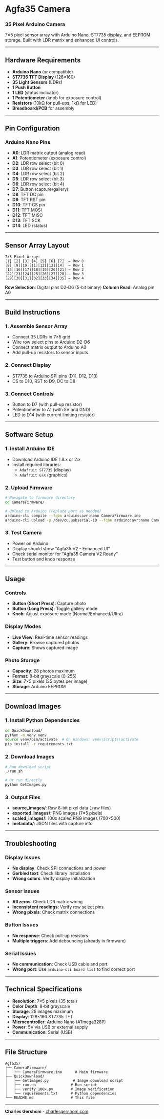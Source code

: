 # **Agfa35 Camera**

### **35 Pixel Arduino Camera**

7×5 pixel sensor array with Arduino Nano, ST7735 display, and EEPROM storage. Built with LDR matrix and enhanced UI controls.

---

## **Hardware Requirements**

- **Arduino Nano** (or compatible)
- **ST7735 TFT Display** (128×160)
- **35 Light Sensors** (LDRs)
- **1 Push Button**
- **1 LED** (status indicator)
- **1 Potentiometer** (knob for exposure control)
- **Resistors** (10kΩ for pull-ups, 1kΩ for LED)
- **Breadboard/PCB** for assembly

---

## **Pin Configuration**

### **Arduino Nano Pins**
- **A0**: LDR matrix output (analog read)
- **A1**: Potentiometer (exposure control)
- **D2**: LDR row select (bit 0)
- **D3**: LDR row select (bit 1)
- **D4**: LDR row select (bit 2)
- **D5**: LDR row select (bit 3)
- **D6**: LDR row select (bit 4)
- **D7**: Button (capture/gallery)
- **D8**: TFT DC pin
- **D9**: TFT RST pin
- **D10**: TFT CS pin
- **D11**: TFT MOSI
- **D12**: TFT MISO
- **D13**: TFT SCK
- **D14**: LED (status)

---

## **Sensor Array Layout**

```
7×5 Pixel Array:
[1] [2] [3] [4] [5] [6] [7]  ← Row 0
[8] [9][10][11][12][13][14]  ← Row 1
[15][16][17][18][19][20][21] ← Row 2
[22][23][24][25][26][27][28] ← Row 3
[29][30][31][32][33][34][35] ← Row 4
```

**Row Selection**: Digital pins D2-D6 (5-bit binary)
**Column Read**: Analog pin A0

---

## **Build Instructions**

### **1. Assemble Sensor Array**
- Connect 35 LDRs in 7×5 grid
- Wire row select pins to Arduino D2-D6
- Connect matrix output to Arduino A0
- Add pull-up resistors to sensor inputs

### **2. Connect Display**
- ST7735 to Arduino SPI pins (D11, D12, D13)
- CS to D10, RST to D9, DC to D8

### **3. Connect Controls**
- Button to D7 (with pull-up resistor)
- Potentiometer to A1 (with 5V and GND)
- LED to D14 (with current limiting resistor)

---

## **Software Setup**

### **1. Install Arduino IDE**
- Download Arduino IDE 1.8.x or 2.x
- Install required libraries:
  - `Adafruit ST7735` (display)
  - `Adafruit GFX` (graphics)

### **2. Upload Firmware**
```bash
# Navigate to firmware directory
cd CameraFirmware/

# Upload to Arduino (replace port as needed)
arduino-cli compile --fqbn arduino:avr:nano CameraFirmware.ino
arduino-cli upload -p /dev/cu.usbserial-10 --fqbn arduino:avr:nano CameraFirmware.ino
```

### **3. Test Camera**
- Power on Arduino
- Display should show "Agfa35 V2 - Enhanced UI"
- Check serial monitor for "Agfa35 Camera V2 Ready"
- Test button and knob response

---

## **Usage**

### **Controls**
- **Button (Short Press)**: Capture photo
- **Button (Long Press)**: Toggle gallery mode
- **Knob**: Adjust exposure mode (Normal/Enhanced/Ultra)

### **Display Modes**
- **Live View**: Real-time sensor readings
- **Gallery**: Browse captured photos
- **Capture**: Shows captured image

### **Photo Storage**
- **Capacity**: 28 photos maximum
- **Format**: 8-bit grayscale (0-255)
- **Size**: 7×5 pixels (35 bytes per image)
- **Storage**: Arduino EEPROM

---

## **Download Images**

### **1. Install Python Dependencies**
```bash
cd QuickDownload/
python -m venv venv
source venv/bin/activate  # On Windows: venv\Scripts\activate
pip install -r requirements.txt
```

### **2. Download Images**
```bash
# Run download script
./run.sh

# Or run directly
python GetImages.py
```

### **3. Output Files**
- **source_images/**: Raw 8-bit pixel data (.raw files)
- **exported_images/**: PNG images (7×5 pixels)
- **scaled_images/**: 100x scaled PNG images (700×500)
- **metadata/**: JSON files with capture info

---

## **Troubleshooting**

### **Display Issues**
- **No display**: Check SPI connections and power
- **Garbled text**: Check library installation
- **Wrong colors**: Verify display initialization

### **Sensor Issues**
- **All zeros**: Check LDR matrix wiring
- **Inconsistent readings**: Verify row select pins
- **Wrong pixels**: Check matrix connections

### **Button Issues**
- **No response**: Check pull-up resistors
- **Multiple triggers**: Add debouncing (already in firmware)

### **Serial Issues**
- **No communication**: Check USB cable and port
- **Wrong port**: Use `arduino-cli board list` to find correct port

---

## **Technical Specifications**

- **Resolution**: 7×5 pixels (35 total)
- **Color Depth**: 8-bit grayscale
- **Storage**: 28 images maximum
- **Display**: 128×160 ST7735 TFT
- **Microcontroller**: Arduino Nano (ATmega328P)
- **Power**: 5V via USB or external supply
- **Communication**: Serial (USB)

---

## **File Structure**

```
Agfa35/
├── CameraFirmware/
│   └── CameraFirmware.ino      # Main firmware
├── QuickDownload/
│   ├── GetImages.py           # Image download script
│   ├── run.sh                # Run script
│   ├── verify_100x.py        # Image verification
│   └── requirements.txt      # Python dependencies
└── README.md                 # This file
```

---

**Charles Gershom** - [charlesgershom.com](https://charlesgershom.com/)
